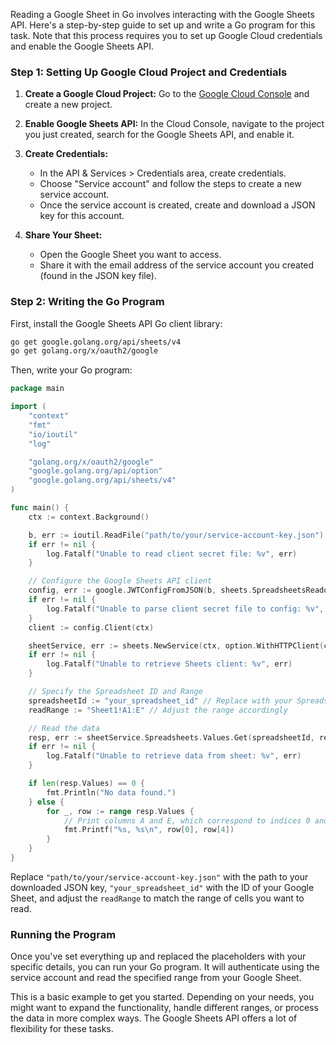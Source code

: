 Reading a Google Sheet in Go involves interacting with the Google Sheets API. Here's a step-by-step guide to set up and write a Go program for this task. Note that this process requires you to set up Google Cloud credentials and enable the Google Sheets API.

### Step 1: Setting Up Google Cloud Project and Credentials

1. **Create a Google Cloud Project:** Go to the [Google Cloud Console](https://console.cloud.google.com/) and create a new project.

2. **Enable Google Sheets API:** In the Cloud Console, navigate to the project you just created, search for the Google Sheets API, and enable it.

3. **Create Credentials:**
   - In the API & Services > Credentials area, create credentials.
   - Choose "Service account" and follow the steps to create a new service account.
   - Once the service account is created, create and download a JSON key for this account.

4. **Share Your Sheet:**
   - Open the Google Sheet you want to access.
   - Share it with the email address of the service account you created (found in the JSON key file).

### Step 2: Writing the Go Program

First, install the Google Sheets API Go client library:

```sh
go get google.golang.org/api/sheets/v4
go get golang.org/x/oauth2/google
```

Then, write your Go program:

```go
package main

import (
    "context"
    "fmt"
    "io/ioutil"
    "log"

    "golang.org/x/oauth2/google"
    "google.golang.org/api/option"
    "google.golang.org/api/sheets/v4"
)

func main() {
    ctx := context.Background()

    b, err := ioutil.ReadFile("path/to/your/service-account-key.json") // Update the path to your JSON key file
    if err != nil {
        log.Fatalf("Unable to read client secret file: %v", err)
    }

    // Configure the Google Sheets API client
    config, err := google.JWTConfigFromJSON(b, sheets.SpreadsheetsReadonlyScope)
    if err != nil {
        log.Fatalf("Unable to parse client secret file to config: %v", err)
    }
    client := config.Client(ctx)

    sheetService, err := sheets.NewService(ctx, option.WithHTTPClient(client))
    if err != nil {
        log.Fatalf("Unable to retrieve Sheets client: %v", err)
    }

    // Specify the Spreadsheet ID and Range
    spreadsheetId := "your_spreadsheet_id" // Replace with your Spreadsheet ID
    readRange := "Sheet1!A1:E" // Adjust the range accordingly

    // Read the data
    resp, err := sheetService.Spreadsheets.Values.Get(spreadsheetId, readRange).Do()
    if err != nil {
        log.Fatalf("Unable to retrieve data from sheet: %v", err)
    }

    if len(resp.Values) == 0 {
        fmt.Println("No data found.")
    } else {
        for _, row := range resp.Values {
            // Print columns A and E, which correspond to indices 0 and 4.
            fmt.Printf("%s, %s\n", row[0], row[4])
        }
    }
}
```

Replace `"path/to/your/service-account-key.json"` with the path to your downloaded JSON key, `"your_spreadsheet_id"` with the ID of your Google Sheet, and adjust the `readRange` to match the range of cells you want to read.

### Running the Program

Once you've set everything up and replaced the placeholders with your specific details, you can run your Go program. It will authenticate using the service account and read the specified range from your Google Sheet.

This is a basic example to get you started. Depending on your needs, you might want to expand the functionality, handle different ranges, or process the data in more complex ways. The Google Sheets API offers a lot of flexibility for these tasks.